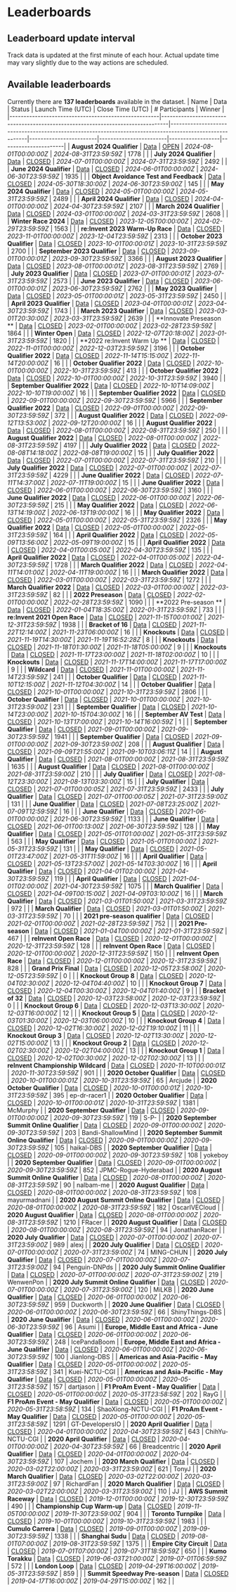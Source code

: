 
# Leaderboards
## Leaderboard update interval
Track data is updated at the first minute of each hour. Actual update time may vary slightly due to the way actions are scheduled.
## Available leaderboards
Currently there are **137 leaderboards** available in the dataset.
| Name                                                | Data                                                                           | Status                                                                                                  | Launch Time (UTC)      | Close Time (UTC)       |   # Participants | Winner               |
|-----------------------------------------------------|--------------------------------------------------------------------------------|---------------------------------------------------------------------------------------------------------|------------------------|------------------------|------------------|----------------------|
| **August 2024 Qualifier**                           | [Data](./arn:aws:deepracer:::leaderboard/89c6f916-fa1d-42c7-8200-dbf942541864) | [OPEN](./arn:aws:deepracer:::leaderboard/89c6f916-fa1d-42c7-8200-dbf942541864/2024-08-22T17:00:00Z.csv) | *2024-08-01T00:00:00Z* | *2024-08-31T23:59:59Z* |             1778 |                      |
| **July 2024 Qualifier**                             | [Data](./arn:aws:deepracer:::leaderboard/3b1708a2-5d19-436a-a97d-ced81b175573) | [CLOSED](./arn:aws:deepracer:::leaderboard/3b1708a2-5d19-436a-a97d-ced81b175573/FINAL.csv)              | *2024-07-01T00:00:00Z* | *2024-07-31T23:59:59Z* |             2492 |                      |
| **June 2024 Qualifier**                             | [Data](./arn:aws:deepracer:::leaderboard/b01e61f5-9917-41c1-ab09-8557155713fa) | [CLOSED](./arn:aws:deepracer:::leaderboard/b01e61f5-9917-41c1-ab09-8557155713fa/FINAL.csv)              | *2024-06-01T00:00:00Z* | *2024-06-30T23:59:59Z* |             1935 |                      |
| **Object Avoidance Test and Feedback**              | [Data](./arn:aws:deepracer:::leaderboard/56e4714b-cd55-40aa-bdb7-f9a5522c1e85) | [CLOSED](./arn:aws:deepracer:::leaderboard/56e4714b-cd55-40aa-bdb7-f9a5522c1e85/FINAL.csv)              | *2024-05-30T18:30:00Z* | *2024-06-30T23:59:00Z* |              145 |                      |
| **May 2024 Qualifier**                              | [Data](./arn:aws:deepracer:::leaderboard/40bfb009-fbbb-4c18-92c0-4ac5e584a194) | [CLOSED](./arn:aws:deepracer:::leaderboard/40bfb009-fbbb-4c18-92c0-4ac5e584a194/FINAL.csv)              | *2024-05-01T00:00:00Z* | *2024-05-31T23:59:59Z* |             2489 |                      |
| **April 2024 Qualifier**                            | [Data](./arn:aws:deepracer:::leaderboard/fe7ea1f3-b425-41ce-a18c-6a9a4a455401) | [CLOSED](./arn:aws:deepracer:::leaderboard/fe7ea1f3-b425-41ce-a18c-6a9a4a455401/FINAL.csv)              | *2024-04-01T00:00:00Z* | *2024-04-30T23:59:59Z* |             2107 |                      |
| **March 2024 Qualifier**                            | [Data](./arn:aws:deepracer:::leaderboard/fcfec6ab-e0d7-4451-9841-b1b85107528a) | [CLOSED](./arn:aws:deepracer:::leaderboard/fcfec6ab-e0d7-4451-9841-b1b85107528a/FINAL.csv)              | *2024-03-01T00:00:00Z* | *2024-03-31T23:59:59Z* |             2608 |                      |
| **Winter Race 2024**                                | [Data](./arn:aws:deepracer:::leaderboard/33a65e68-bf5a-4de0-adf6-ef074d8ac2ba) | [CLOSED](./arn:aws:deepracer:::leaderboard/33a65e68-bf5a-4de0-adf6-ef074d8ac2ba/FINAL.csv)              | *2023-12-05T00:00:00Z* | *2024-02-29T23:59:59Z* |             1563 |                      |
| **re:Invent 2023 Warm-Up Race**                     | [Data](./arn:aws:deepracer:::leaderboard/d4de712c-4ba0-4efd-81da-f37bba362665) | [CLOSED](./arn:aws:deepracer:::leaderboard/d4de712c-4ba0-4efd-81da-f37bba362665/FINAL.csv)              | *2023-11-01T00:00:00Z* | *2023-12-04T23:59:59Z* |             2313 |                      |
| **October 2023 Qualifier**                          | [Data](./arn:aws:deepracer:::leaderboard/a205e27a-2db6-411f-a71c-1188a01ee3dc) | [CLOSED](./arn:aws:deepracer:::leaderboard/a205e27a-2db6-411f-a71c-1188a01ee3dc/FINAL.csv)              | *2023-10-01T00:00:01Z* | *2023-10-31T23:59:59Z* |             2700 |                      |
| **September 2023 Qualifier**                        | [Data](./arn:aws:deepracer:::leaderboard/8d02e792-4988-4ffa-8c54-e2a122870052) | [CLOSED](./arn:aws:deepracer:::leaderboard/8d02e792-4988-4ffa-8c54-e2a122870052/FINAL.csv)              | *2023-09-01T00:00:01Z* | *2023-09-30T23:59:59Z* |             3366 |                      |
| **August 2023 Qualifier**                           | [Data](./arn:aws:deepracer:::leaderboard/689a6905-08c6-4589-b609-c54eca7ffd9e) | [CLOSED](./arn:aws:deepracer:::leaderboard/689a6905-08c6-4589-b609-c54eca7ffd9e/FINAL.csv)              | *2023-08-01T00:00:01Z* | *2023-08-31T23:59:59Z* |             2769 |                      |
| **July 2023 Qualifier**                             | [Data](./arn:aws:deepracer:::leaderboard/45b5f83d-bd27-4a7c-9f36-72c75e1974e6) | [CLOSED](./arn:aws:deepracer:::leaderboard/45b5f83d-bd27-4a7c-9f36-72c75e1974e6/FINAL.csv)              | *2023-07-01T00:00:01Z* | *2023-07-31T23:59:59Z* |             2573 |                      |
| **June 2023 Qualifier**                             | [Data](./arn:aws:deepracer:::leaderboard/968ef096-6564-4eac-a7ea-a555a011bbd9) | [CLOSED](./arn:aws:deepracer:::leaderboard/968ef096-6564-4eac-a7ea-a555a011bbd9/FINAL.csv)              | *2023-06-01T00:00:01Z* | *2023-06-30T23:59:59Z* |             2762 |                      |
| **May 2023 Qualifier**                              | [Data](./arn:aws:deepracer:::leaderboard/02220ebb-d31b-4ee4-856e-091d0277e874) | [CLOSED](./arn:aws:deepracer:::leaderboard/02220ebb-d31b-4ee4-856e-091d0277e874/FINAL.csv)              | *2023-05-01T00:00:01Z* | *2023-05-31T23:59:59Z* |             2450 |                      |
| **April 2023 Qualifier**                            | [Data](./arn:aws:deepracer:::leaderboard/c1fa0cd1-33e2-41dd-9776-d934639997a5) | [CLOSED](./arn:aws:deepracer:::leaderboard/c1fa0cd1-33e2-41dd-9776-d934639997a5/FINAL.csv)              | *2023-04-01T00:00:01Z* | *2023-04-30T23:59:59Z* |             1743 |                      |
| **March 2023 Qualifier**                            | [Data](./arn:aws:deepracer:::leaderboard/2c29f173-dfe6-456d-a0b0-0f06fe86b5a1) | [CLOSED](./arn:aws:deepracer:::leaderboard/2c29f173-dfe6-456d-a0b0-0f06fe86b5a1/FINAL.csv)              | *2023-03-01T20:30:00Z* | *2023-03-31T23:59:59Z* |             2639 |                      |
| **Innovate Preseason **                             | [Data](./arn:aws:deepracer:::leaderboard/95890002-29ba-470f-bea0-9f366a02f8eb) | [CLOSED](./arn:aws:deepracer:::leaderboard/95890002-29ba-470f-bea0-9f366a02f8eb/FINAL.csv)              | *2023-02-01T00:00:00Z* | *2023-02-28T23:59:59Z* |             1864 |                      |
| **Winter Open**                                     | [Data](./arn:aws:deepracer:::leaderboard/c5215a8b-7ca6-42d2-afcf-3edf7a7a9f4d) | [CLOSED](./arn:aws:deepracer:::leaderboard/c5215a8b-7ca6-42d2-afcf-3edf7a7a9f4d/FINAL.csv)              | *2022-12-07T20:18:00Z* | *2023-01-31T23:59:59Z* |             1820 |                      |
| **2022 re:Invent Warm Up **                         | [Data](./arn:aws:deepracer:::leaderboard/a24b91f4-8ae5-4f50-b9da-b7c35658cf1b) | [CLOSED](./arn:aws:deepracer:::leaderboard/a24b91f4-8ae5-4f50-b9da-b7c35658cf1b/FINAL.csv)              | *2022-11-01T00:00:00Z* | *2022-12-03T23:59:59Z* |             3196 |                      |
| **October Qualifier 2022**                          | [Data](./arn:aws:deepracer:::leaderboard/74e1579c-e2f3-4b98-992e-bf70a8f57dca) | [CLOSED](./arn:aws:deepracer:::leaderboard/74e1579c-e2f3-4b98-992e-bf70a8f57dca/FINAL.csv)              | *2022-11-14T15:15:00Z* | *2022-11-14T20:00:00Z* |               16 |                      |
| **October Qualifier 2022**                          | [Data](./arn:aws:deepracer:::leaderboard/e5eedeec-7a74-411d-a83e-895666b36af7) | [CLOSED](./arn:aws:deepracer:::leaderboard/e5eedeec-7a74-411d-a83e-895666b36af7/FINAL.csv)              | *2022-10-01T00:00:00Z* | *2022-10-31T23:59:59Z* |              413 |                      |
| **October Qualifier 2022**                          | [Data](./arn:aws:deepracer:::leaderboard/3cd3f5fa-a1e8-434a-a099-e15ba5b426c4) | [CLOSED](./arn:aws:deepracer:::leaderboard/3cd3f5fa-a1e8-434a-a099-e15ba5b426c4/FINAL.csv)              | *2022-10-01T00:00:00Z* | *2022-10-31T23:59:59Z* |             3940 |                      |
| **September Qualifier 2022**                        | [Data](./arn:aws:deepracer:::leaderboard/9c6de1c0-c971-4eae-8fde-c7cbde88ecb9) | [CLOSED](./arn:aws:deepracer:::leaderboard/9c6de1c0-c971-4eae-8fde-c7cbde88ecb9/FINAL.csv)              | *2022-10-10T14:09:00Z* | *2022-10-10T19:00:00Z* |               16 |                      |
| **September Qualifier 2022**                        | [Data](./arn:aws:deepracer:::leaderboard/93f224d7-da63-43d5-9757-d40abe6324ac) | [CLOSED](./arn:aws:deepracer:::leaderboard/93f224d7-da63-43d5-9757-d40abe6324ac/FINAL.csv)              | *2022-09-01T00:00:00Z* | *2022-09-30T23:59:59Z* |             5966 |                      |
| **September Qualifier 2022**                        | [Data](./arn:aws:deepracer:::leaderboard/17b2d32e-a628-4997-a8ef-86615f117b8c) | [CLOSED](./arn:aws:deepracer:::leaderboard/17b2d32e-a628-4997-a8ef-86615f117b8c/FINAL.csv)              | *2022-09-01T00:00:00Z* | *2022-09-30T23:59:59Z* |              372 |                      |
| **August Qualifier 2022**                           | [Data](./arn:aws:deepracer:::leaderboard/1d5a4b5e-1b0a-4533-8a13-7a437cf9e612) | [CLOSED](./arn:aws:deepracer:::leaderboard/1d5a4b5e-1b0a-4533-8a13-7a437cf9e612/FINAL.csv)              | *2022-09-12T13:53:00Z* | *2022-09-12T20:00:00Z* |               16 |                      |
| **August Qualifier 2022**                           | [Data](./arn:aws:deepracer:::leaderboard/b22a28eb-1be1-47d9-9581-715df6368cf0) | [CLOSED](./arn:aws:deepracer:::leaderboard/b22a28eb-1be1-47d9-9581-715df6368cf0/FINAL.csv)              | *2022-08-01T00:00:00Z* | *2022-08-31T23:59:59Z* |              250 |                      |
| **August Qualifier 2022**                           | [Data](./arn:aws:deepracer:::leaderboard/a372276f-1aef-4851-9269-7e295eaa042d) | [CLOSED](./arn:aws:deepracer:::leaderboard/a372276f-1aef-4851-9269-7e295eaa042d/FINAL.csv)              | *2022-08-01T00:00:00Z* | *2022-08-31T23:59:59Z* |             4197 |                      |
| **July Qualifier 2022**                             | [Data](./arn:aws:deepracer:::leaderboard/f7c6bdd5-7f37-47f8-b77f-1cea44300b22) | [CLOSED](./arn:aws:deepracer:::leaderboard/f7c6bdd5-7f37-47f8-b77f-1cea44300b22/FINAL.csv)              | *2022-08-08T14:18:00Z* | *2022-08-08T19:00:00Z* |               15 |                      |
| **July Qualifier 2022**                             | [Data](./arn:aws:deepracer:::leaderboard/9f3966da-0616-4280-accb-14a1c43bdfeb) | [CLOSED](./arn:aws:deepracer:::leaderboard/9f3966da-0616-4280-accb-14a1c43bdfeb/FINAL.csv)              | *2022-07-01T00:00:00Z* | *2022-07-31T23:59:59Z* |              210 |                      |
| **July Qualifier 2022**                             | [Data](./arn:aws:deepracer:::leaderboard/a9bd445e-dca8-4df1-8db1-4a49c2cad008) | [CLOSED](./arn:aws:deepracer:::leaderboard/a9bd445e-dca8-4df1-8db1-4a49c2cad008/FINAL.csv)              | *2022-07-01T00:00:00Z* | *2022-07-31T23:59:59Z* |             4229 |                      |
| **June Qualifier 2022**                             | [Data](./arn:aws:deepracer:::leaderboard/458e6b62-b02b-47eb-b5c3-2fdaa68f9245) | [CLOSED](./arn:aws:deepracer:::leaderboard/458e6b62-b02b-47eb-b5c3-2fdaa68f9245/FINAL.csv)              | *2022-07-11T14:37:00Z* | *2022-07-11T19:00:00Z* |               15 |                      |
| **June Qualifier 2022**                             | [Data](./arn:aws:deepracer:::leaderboard/75cf0a0f-6157-45a5-9ee4-b91ca7eeb030) | [CLOSED](./arn:aws:deepracer:::leaderboard/75cf0a0f-6157-45a5-9ee4-b91ca7eeb030/FINAL.csv)              | *2022-06-01T00:00:00Z* | *2022-06-30T23:59:59Z* |             3160 |                      |
| **June Qualifier 2022**                             | [Data](./arn:aws:deepracer:::leaderboard/8fab8c08-66cd-4170-a0b0-ab2b464e42d9) | [CLOSED](./arn:aws:deepracer:::leaderboard/8fab8c08-66cd-4170-a0b0-ab2b464e42d9/FINAL.csv)              | *2022-06-01T00:00:00Z* | *2022-06-30T23:59:59Z* |              215 |                      |
| **May Qualifier 2022**                              | [Data](./arn:aws:deepracer:::leaderboard/fe2ec4f1-b220-4b83-ba3e-58e09c6478ed) | [CLOSED](./arn:aws:deepracer:::leaderboard/fe2ec4f1-b220-4b83-ba3e-58e09c6478ed/FINAL.csv)              | *2022-06-13T14:19:00Z* | *2022-06-13T19:00:00Z* |               16 |                      |
| **May Qualifier 2022**                              | [Data](./arn:aws:deepracer:::leaderboard/f22b0ea7-2fc0-43fa-8da8-0b902d663ce9) | [CLOSED](./arn:aws:deepracer:::leaderboard/f22b0ea7-2fc0-43fa-8da8-0b902d663ce9/FINAL.csv)              | *2022-05-01T00:00:00Z* | *2022-05-31T23:59:59Z* |             2326 |                      |
| **May Qualifier 2022**                              | [Data](./arn:aws:deepracer:::leaderboard/7bbc2d59-af3c-4e06-ac51-e2c76d9f5734) | [CLOSED](./arn:aws:deepracer:::leaderboard/7bbc2d59-af3c-4e06-ac51-e2c76d9f5734/FINAL.csv)              | *2022-05-01T00:00:00Z* | *2022-05-31T23:59:59Z* |              164 |                      |
| **April Qualifier 2022**                            | [Data](./arn:aws:deepracer:::leaderboard/63a659dd-9d30-4096-bae4-b88be74d0891) | [CLOSED](./arn:aws:deepracer:::leaderboard/63a659dd-9d30-4096-bae4-b88be74d0891/FINAL.csv)              | *2022-05-09T13:56:00Z* | *2022-05-09T19:00:00Z* |               15 |                      |
| **April Qualifier 2022**                            | [Data](./arn:aws:deepracer:::leaderboard/9f6ca6de-ecfa-467a-a7d9-c899a811a206) | [CLOSED](./arn:aws:deepracer:::leaderboard/9f6ca6de-ecfa-467a-a7d9-c899a811a206/FINAL.csv)              | *2022-04-01T00:05:00Z* | *2022-04-30T23:59:59Z* |              135 |                      |
| **April Qualifier 2022**                            | [Data](./arn:aws:deepracer:::leaderboard/1d5f46b1-a051-40fc-8716-aabd39e51d1e) | [CLOSED](./arn:aws:deepracer:::leaderboard/1d5f46b1-a051-40fc-8716-aabd39e51d1e/FINAL.csv)              | *2022-04-01T00:05:00Z* | *2022-04-30T23:59:59Z* |             1728 |                      |
| **March Qualifier 2022**                            | [Data](./arn:aws:deepracer:::leaderboard/8ca517d2-6a2c-46b4-91bb-f72b770f170e) | [CLOSED](./arn:aws:deepracer:::leaderboard/8ca517d2-6a2c-46b4-91bb-f72b770f170e/FINAL.csv)              | *2022-04-11T14:01:00Z* | *2022-04-11T19:00:00Z* |               16 |                      |
| **March Qualifier 2022**                            | [Data](./arn:aws:deepracer:::leaderboard/2487f90e-3cd5-48e0-a264-bb8a1742f54c) | [CLOSED](./arn:aws:deepracer:::leaderboard/2487f90e-3cd5-48e0-a264-bb8a1742f54c/FINAL.csv)              | *2022-03-01T00:00:00Z* | *2022-03-31T23:59:59Z* |             1272 |                      |
| **March Qualifier 2022**                            | [Data](./arn:aws:deepracer:::leaderboard/052b198b-e34a-43ba-9541-a194e8674e94) | [CLOSED](./arn:aws:deepracer:::leaderboard/052b198b-e34a-43ba-9541-a194e8674e94/FINAL.csv)              | *2022-03-01T00:00:00Z* | *2022-03-31T23:59:59Z* |               82 |                      |
| **2022 Preseason**                                  | [Data](./arn:aws:deepracer:::leaderboard/463824f5-78a6-4184-8bea-379e7b4219a1) | [CLOSED](./arn:aws:deepracer:::leaderboard/463824f5-78a6-4184-8bea-379e7b4219a1/FINAL.csv)              | *2022-02-01T00:00:00Z* | *2022-02-28T23:59:59Z* |             1090 |                      |
| **2022 Pre-season **                                | [Data](./arn:aws:deepracer:::leaderboard/80ae12ea-25f3-42f4-b388-619e378f3406) | [CLOSED](./arn:aws:deepracer:::leaderboard/80ae12ea-25f3-42f4-b388-619e378f3406/FINAL.csv)              | *2022-01-04T18:35:00Z* | *2022-01-31T23:59:59Z* |              733 |                      |
| **re:Invent 2021 Open Race**                        | [Data](./arn:aws:deepracer:::leaderboard/cb808e78-f264-447a-b0fa-3eee4c71ac37) | [CLOSED](./arn:aws:deepracer:::leaderboard/cb808e78-f264-447a-b0fa-3eee4c71ac37/FINAL.csv)              | *2021-11-15T00:01:00Z* | *2021-12-31T23:59:59Z* |             1938 |                      |
| **Bracket of 16**                                   | [Data](./arn:aws:deepracer:::leaderboard/ceb35f88-0cd5-457b-b4b9-f461809275c7) | [CLOSED](./arn:aws:deepracer:::leaderboard/ceb35f88-0cd5-457b-b4b9-f461809275c7/FINAL.csv)              | *2021-11-22T12:14:00Z* | *2021-11-23T06:00:00Z* |               16 |                      |
| **Knockouts**                                       | [Data](./arn:aws:deepracer:::leaderboard/ea55e9b6-ce22-4d23-8293-f3778cbdf4f9) | [CLOSED](./arn:aws:deepracer:::leaderboard/ea55e9b6-ce22-4d23-8293-f3778cbdf4f9/FINAL.csv)              | *2021-11-19T14:30:00Z* | *2021-11-19T16:52:28Z* |                8 |                      |
| **Knockouts**                                       | [Data](./arn:aws:deepracer:::leaderboard/4d788609-767d-4cb0-ab28-e3ba704a011b) | [CLOSED](./arn:aws:deepracer:::leaderboard/4d788609-767d-4cb0-ab28-e3ba704a011b/FINAL.csv)              | *2021-11-18T01:30:00Z* | *2021-11-18T05:00:00Z* |                9 |                      |
| **Knockouts**                                       | [Data](./arn:aws:deepracer:::leaderboard/0094f331-5d0c-4d5d-b790-994376595e5b) | [CLOSED](./arn:aws:deepracer:::leaderboard/0094f331-5d0c-4d5d-b790-994376595e5b/FINAL.csv)              | *2021-11-17T23:00:00Z* | *2021-11-18T02:00:00Z* |               10 |                      |
| **Knockouts**                                       | [Data](./arn:aws:deepracer:::leaderboard/93081279-5194-4bc9-b8fd-cc47c55fda18) | [CLOSED](./arn:aws:deepracer:::leaderboard/93081279-5194-4bc9-b8fd-cc47c55fda18/FINAL.csv)              | *2021-11-17T14:00:00Z* | *2021-11-17T17:00:00Z* |                9 |                      |
| **Wildcard**                                        | [Data](./arn:aws:deepracer:::leaderboard/08db3006-f491-48b4-a238-926c6465e5d8) | [CLOSED](./arn:aws:deepracer:::leaderboard/08db3006-f491-48b4-a238-926c6465e5d8/FINAL.csv)              | *2021-11-01T00:00:00Z* | *2021-11-14T23:59:59Z* |              241 |                      |
| **October Qualifier**                               | [Data](./arn:aws:deepracer:::leaderboard/38010b1b-0790-4a75-95be-be373bb30710) | [CLOSED](./arn:aws:deepracer:::leaderboard/38010b1b-0790-4a75-95be-be373bb30710/FINAL.csv)              | *2021-11-10T12:15:00Z* | *2021-11-12T04:30:00Z* |               14 |                      |
| **October Qualifier**                               | [Data](./arn:aws:deepracer:::leaderboard/d8bda217-073a-4157-b37a-e1433b8439f6) | [CLOSED](./arn:aws:deepracer:::leaderboard/d8bda217-073a-4157-b37a-e1433b8439f6/FINAL.csv)              | *2021-10-01T00:00:00Z* | *2021-10-31T23:59:59Z* |             2806 |                      |
| **October Qualifier**                               | [Data](./arn:aws:deepracer:::leaderboard/3f4f0e17-37eb-4363-bb9a-3bf1eafdc96b) | [CLOSED](./arn:aws:deepracer:::leaderboard/3f4f0e17-37eb-4363-bb9a-3bf1eafdc96b/FINAL.csv)              | *2021-10-01T00:00:00Z* | *2021-10-31T23:59:00Z* |              231 |                      |
| **September Qualifier**                             | [Data](./arn:aws:deepracer:::leaderboard/c4a29839-21f9-4f35-8866-0a4e2422712b) | [CLOSED](./arn:aws:deepracer:::leaderboard/c4a29839-21f9-4f35-8866-0a4e2422712b/FINAL.csv)              | *2021-10-14T23:00:00Z* | *2021-10-15T04:30:00Z* |               16 |                      |
| **September AV Test**                               | [Data](./arn:aws:deepracer:::leaderboard/69ba1099-1716-4cfb-9f94-cd4b0151bcfd) | [CLOSED](./arn:aws:deepracer:::leaderboard/69ba1099-1716-4cfb-9f94-cd4b0151bcfd/FINAL.csv)              | *2021-10-13T17:00:00Z* | *2021-10-14T16:00:59Z* |                1 |                      |
| **September Qualifier**                             | [Data](./arn:aws:deepracer:::leaderboard/56eb54a4-edd6-4770-9e6b-a23f1df5d879) | [CLOSED](./arn:aws:deepracer:::leaderboard/56eb54a4-edd6-4770-9e6b-a23f1df5d879/FINAL.csv)              | *2021-09-01T00:00:00Z* | *2021-09-30T23:59:59Z* |             1941 |                      |
| **September Qualifier**                             | [Data](./arn:aws:deepracer:::leaderboard/9f2d829b-888d-4fc1-ba83-215ce4c01851) | [CLOSED](./arn:aws:deepracer:::leaderboard/9f2d829b-888d-4fc1-ba83-215ce4c01851/FINAL.csv)              | *2021-09-01T00:00:00Z* | *2021-09-30T23:59:00Z* |              208 |                      |
| **August Qualifier**                                | [Data](./arn:aws:deepracer:::leaderboard/0d1c6ad8-643d-4239-88e6-f7926f579887) | [CLOSED](./arn:aws:deepracer:::leaderboard/0d1c6ad8-643d-4239-88e6-f7926f579887/FINAL.csv)              | *2021-09-09T21:55:00Z* | *2021-09-10T03:06:11Z* |               14 |                      |
| **August Qualifier**                                | [Data](./arn:aws:deepracer:::leaderboard/27dc68bf-658c-47c0-b326-58382ba84084) | [CLOSED](./arn:aws:deepracer:::leaderboard/27dc68bf-658c-47c0-b326-58382ba84084/FINAL.csv)              | *2021-08-01T00:00:00Z* | *2021-08-31T23:59:59Z* |             1635 |                      |
| **August Qualifier**                                | [Data](./arn:aws:deepracer:::leaderboard/08433c0d-01d6-4ded-aca8-675fab8292cf) | [CLOSED](./arn:aws:deepracer:::leaderboard/08433c0d-01d6-4ded-aca8-675fab8292cf/FINAL.csv)              | *2021-08-01T00:00:00Z* | *2021-08-31T23:59:00Z* |              210 |                      |
| **July Qualifier**                                  | [Data](./arn:aws:deepracer:::leaderboard/6c8c590e-9927-48c9-b9c9-78ea50b54e6f) | [CLOSED](./arn:aws:deepracer:::leaderboard/6c8c590e-9927-48c9-b9c9-78ea50b54e6f/FINAL.csv)              | *2021-08-12T23:30:00Z* | *2021-08-13T03:30:00Z* |               15 |                      |
| **July Qualifier**                                  | [Data](./arn:aws:deepracer:::leaderboard/daf37cc4-940d-430f-87b5-ec2ec9e109af) | [CLOSED](./arn:aws:deepracer:::leaderboard/daf37cc4-940d-430f-87b5-ec2ec9e109af/FINAL.csv)              | *2021-07-01T00:00:05Z* | *2021-07-31T23:59:59Z* |             2433 |                      |
| **July Qualifier**                                  | [Data](./arn:aws:deepracer:::leaderboard/a5132954-b546-4ae6-89e0-3c9711ac6980) | [CLOSED](./arn:aws:deepracer:::leaderboard/a5132954-b546-4ae6-89e0-3c9711ac6980/FINAL.csv)              | *2021-07-01T00:00:05Z* | *2021-07-31T23:59:00Z* |              131 |                      |
| **June Qualifier**                                  | [Data](./arn:aws:deepracer:::leaderboard/e32329fc-8592-4cc0-a99f-707b8940e734) | [CLOSED](./arn:aws:deepracer:::leaderboard/e32329fc-8592-4cc0-a99f-707b8940e734/FINAL.csv)              | *2021-07-08T23:25:00Z* | *2021-07-09T12:59:59Z* |               16 |                      |
| **June Qualifier**                                  | [Data](./arn:aws:deepracer:::leaderboard/e60e046e-1836-4f83-9d11-0ef3bb5c5fe5) | [CLOSED](./arn:aws:deepracer:::leaderboard/e60e046e-1836-4f83-9d11-0ef3bb5c5fe5/FINAL.csv)              | *2021-06-01T00:00:00Z* | *2021-06-30T23:59:59Z* |             1133 |                      |
| **June Qualifier**                                  | [Data](./arn:aws:deepracer:::leaderboard/33816f04-2112-4664-9631-e758051de31e) | [CLOSED](./arn:aws:deepracer:::leaderboard/33816f04-2112-4664-9631-e758051de31e/FINAL.csv)              | *2021-06-01T00:13:00Z* | *2021-06-30T23:59:59Z* |              128 |                      |
| **May Qualifier**                                   | [Data](./arn:aws:deepracer:::leaderboard/12205240-3976-4cd3-825a-969bbe909648) | [CLOSED](./arn:aws:deepracer:::leaderboard/12205240-3976-4cd3-825a-969bbe909648/FINAL.csv)              | *2021-05-01T01:00:00Z* | *2021-05-31T23:59:59Z* |              563 |                      |
| **May Qualifier**                                   | [Data](./arn:aws:deepracer:::leaderboard/948918ed-a1a4-41fc-98bb-08bfa87dabd0) | [CLOSED](./arn:aws:deepracer:::leaderboard/948918ed-a1a4-41fc-98bb-08bfa87dabd0/FINAL.csv)              | *2021-05-01T01:00:00Z* | *2021-05-31T23:59:59Z* |              131 |                      |
| **May Qualifier**                                   | [Data](./arn:aws:deepracer:::leaderboard/286c89be-5d24-4e58-94eb-963689309459) | [CLOSED](./arn:aws:deepracer:::leaderboard/286c89be-5d24-4e58-94eb-963689309459/FINAL.csv)              | *2021-05-01T23:47:00Z* | *2021-05-31T11:59:00Z* |               16 |                      |
| **April Qualifier**                                 | [Data](./arn:aws:deepracer:::leaderboard/d7911e8f-5c8a-4eb2-8870-c9fe60957791) | [CLOSED](./arn:aws:deepracer:::leaderboard/d7911e8f-5c8a-4eb2-8870-c9fe60957791/FINAL.csv)              | *2021-05-13T23:57:00Z* | *2021-05-14T03:30:00Z* |               16 |                      |
| **April Qualifier**                                 | [Data](./arn:aws:deepracer:::leaderboard/765677a6-1423-41b2-aa54-02313d8466cd) | [CLOSED](./arn:aws:deepracer:::leaderboard/765677a6-1423-41b2-aa54-02313d8466cd/FINAL.csv)              | *2021-04-01T02:00:00Z* | *2021-04-30T23:59:59Z* |              119 |                      |
| **April Qualifier**                                 | [Data](./arn:aws:deepracer:::leaderboard/0e96bcaf-55f6-4c7f-bb04-680a517df0d7) | [CLOSED](./arn:aws:deepracer:::leaderboard/0e96bcaf-55f6-4c7f-bb04-680a517df0d7/FINAL.csv)              | *2021-04-01T02:00:00Z* | *2021-04-30T23:59:59Z* |             1075 |                      |
| **March Qualifier**                                 | [Data](./arn:aws:deepracer:::leaderboard/466ad055-0f74-4b3f-8310-119ca00b9eae) | [CLOSED](./arn:aws:deepracer:::leaderboard/466ad055-0f74-4b3f-8310-119ca00b9eae/FINAL.csv)              | *2021-04-09T00:15:00Z* | *2021-04-09T03:10:00Z* |               16 |                      |
| **March Qualifier**                                 | [Data](./arn:aws:deepracer:::leaderboard/b565dc23-55c4-4a7e-8610-62fb6fd7a5f3) | [CLOSED](./arn:aws:deepracer:::leaderboard/b565dc23-55c4-4a7e-8610-62fb6fd7a5f3/FINAL.csv)              | *2021-03-01T01:50:00Z* | *2021-03-31T23:59:59Z* |              972 |                      |
| **March Qualifier**                                 | [Data](./arn:aws:deepracer:::leaderboard/86eb6d2e-72ad-4443-8b40-fb67514f5afe) | [CLOSED](./arn:aws:deepracer:::leaderboard/86eb6d2e-72ad-4443-8b40-fb67514f5afe/FINAL.csv)              | *2021-03-01T01:50:00Z* | *2021-03-31T23:59:59Z* |               70 |                      |
| **2021 pre-season qualifier**                       | [Data](./arn:aws:deepracer:::leaderboard/fcdb9ab2-5493-4a5f-950a-31859571de45) | [CLOSED](./arn:aws:deepracer:::leaderboard/fcdb9ab2-5493-4a5f-950a-31859571de45/FINAL.csv)              | *2021-02-01T00:00:00Z* | *2021-02-28T23:59:59Z* |              752 |                      |
| **2021 Pre-season**                                 | [Data](./arn:aws:deepracer:::leaderboard/d4256a2d-8bb3-4727-817b-8be0b2e0e2ac) | [CLOSED](./arn:aws:deepracer:::leaderboard/d4256a2d-8bb3-4727-817b-8be0b2e0e2ac/FINAL.csv)              | *2021-01-04T00:00:00Z* | *2021-01-31T23:59:59Z* |              467 |                      |
| **reInvent Open Race**                              | [Data](./arn:aws:deepracer:::leaderboard/12c54b0a-e0bf-40ed-aa91-d1ae1dff10ac) | [CLOSED](./arn:aws:deepracer:::leaderboard/12c54b0a-e0bf-40ed-aa91-d1ae1dff10ac/FINAL.csv)              | *2020-12-01T00:00:00Z* | *2020-12-31T23:59:59Z* |              128 |                      |
| **reInvent Open Race**                              | [Data](./arn:aws:deepracer:::leaderboard/aab4a00b-d2fb-43ab-88d9-7a8cd8ee2922) | [CLOSED](./arn:aws:deepracer:::leaderboard/aab4a00b-d2fb-43ab-88d9-7a8cd8ee2922/FINAL.csv)              | *2020-12-01T00:00:00Z* | *2020-12-31T23:59:59Z* |              150 |                      |
| **reInvent Open Race**                              | [Data](./arn:aws:deepracer:::leaderboard/4f83061c-7fc5-418c-a280-6abac8576659) | [CLOSED](./arn:aws:deepracer:::leaderboard/4f83061c-7fc5-418c-a280-6abac8576659/FINAL.csv)              | *2020-12-01T00:00:00Z* | *2020-12-31T23:59:59Z* |              828 |                      |
| **Grand Prix Final**                                | [Data](./arn:aws:deepracer:::leaderboard/1ae1d976-03d7-449c-a3cc-08c0c0047a9d) | [CLOSED](./arn:aws:deepracer:::leaderboard/1ae1d976-03d7-449c-a3cc-08c0c0047a9d/FINAL.csv)              | *2020-12-05T23:58:00Z* | *2020-12-05T23:59:59Z* |                0 |                      |
| **Knockout Group 8**                                | [Data](./arn:aws:deepracer:::leaderboard/c9fcf379-33e8-4e30-8a5d-bf0f5f9c9441) | [CLOSED](./arn:aws:deepracer:::leaderboard/c9fcf379-33e8-4e30-8a5d-bf0f5f9c9441/FINAL.csv)              | *2020-12-04T02:30:00Z* | *2020-12-04T04:40:00Z* |               10 |                      |
| **Knockout Group 7**                                | [Data](./arn:aws:deepracer:::leaderboard/15576a60-7a91-4c8c-81e8-b90d00900c8f) | [CLOSED](./arn:aws:deepracer:::leaderboard/15576a60-7a91-4c8c-81e8-b90d00900c8f/FINAL.csv)              | *2020-12-04T00:30:00Z* | *2020-12-04T01:40:00Z* |                9 |                      |
| **Bracket of 32**                                   | [Data](./arn:aws:deepracer:::leaderboard/96227f13-beaa-4250-8f34-4c44f82c6bfe) | [CLOSED](./arn:aws:deepracer:::leaderboard/96227f13-beaa-4250-8f34-4c44f82c6bfe/FINAL.csv)              | *2020-12-03T23:58:00Z* | *2020-12-03T23:59:59Z* |                0 |                      |
| **Knockout Group 6**                                | [Data](./arn:aws:deepracer:::leaderboard/a9d22044-9e28-486e-94f6-fbbd730744e5) | [CLOSED](./arn:aws:deepracer:::leaderboard/a9d22044-9e28-486e-94f6-fbbd730744e5/FINAL.csv)              | *2020-12-03T13:30:00Z* | *2020-12-03T16:00:00Z* |               12 |                      |
| **Knockout Group 5**                                | [Data](./arn:aws:deepracer:::leaderboard/d2342a59-1bb6-4bf4-ae38-980a0927fa88) | [CLOSED](./arn:aws:deepracer:::leaderboard/d2342a59-1bb6-4bf4-ae38-980a0927fa88/FINAL.csv)              | *2020-12-03T01:30:00Z* | *2020-12-03T06:00:00Z* |               10 |                      |
| **Knockout Group 4**                                | [Data](./arn:aws:deepracer:::leaderboard/c615fde3-4122-499c-8926-d8214d96ca98) | [CLOSED](./arn:aws:deepracer:::leaderboard/c615fde3-4122-499c-8926-d8214d96ca98/FINAL.csv)              | *2020-12-02T16:30:00Z* | *2020-12-02T19:10:00Z* |               11 |                      |
| **Knockout Group 3**                                | [Data](./arn:aws:deepracer:::leaderboard/8534ec0b-554a-417c-bf13-c91b75a87c13) | [CLOSED](./arn:aws:deepracer:::leaderboard/8534ec0b-554a-417c-bf13-c91b75a87c13/FINAL.csv)              | *2020-12-02T13:30:00Z* | *2020-12-02T15:00:00Z* |               13 |                      |
| **Knockout Group 2**                                | [Data](./arn:aws:deepracer:::leaderboard/0c9589ac-6556-42a0-9dcd-6305963d17c0) | [CLOSED](./arn:aws:deepracer:::leaderboard/0c9589ac-6556-42a0-9dcd-6305963d17c0/FINAL.csv)              | *2020-12-02T02:30:00Z* | *2020-12-02T04:00:00Z* |               13 |                      |
| **Knockout Group 1**                                | [Data](./arn:aws:deepracer:::leaderboard/87ef6550-99e6-44ae-9d4c-205f658ce329) | [CLOSED](./arn:aws:deepracer:::leaderboard/87ef6550-99e6-44ae-9d4c-205f658ce329/FINAL.csv)              | *2020-12-02T00:30:00Z* | *2020-12-02T02:30:00Z* |               13 |                      |
| **reInvent Championship Wildcard**                  | [Data](./arn:aws:deepracer:::leaderboard/a046d284-0e67-4b81-bfc2-fdaf4ea5e15b) | [CLOSED](./arn:aws:deepracer:::leaderboard/a046d284-0e67-4b81-bfc2-fdaf4ea5e15b/FINAL.csv)              | *2020-11-10T00:00:01Z* | *2020-11-30T23:59:59Z* |              901 |                      |
| **2020 October Qualifier**                          | [Data](./arn:aws:deepracer:::leaderboard/d542d266-ce95-4875-8bdb-670421c9394f) | [CLOSED](./arn:aws:deepracer:::leaderboard/d542d266-ce95-4875-8bdb-670421c9394f/FINAL.csv)              | *2020-10-01T00:00:01Z* | *2020-10-31T23:59:59Z* |               65 | Arcjude              |
| **2020 October Qualifier**                          | [Data](./arn:aws:deepracer:::leaderboard/831218e6-ff91-4b11-b734-a2509d9b37fe) | [CLOSED](./arn:aws:deepracer:::leaderboard/831218e6-ff91-4b11-b734-a2509d9b37fe/FINAL.csv)              | *2020-10-01T00:00:01Z* | *2020-10-31T23:59:59Z* |              395 | ep-dr-racer1         |
| **2020 October Qualifier**                          | [Data](./arn:aws:deepracer:::leaderboard/55234c74-2c48-466d-9e66-242ddf05e04d) | [CLOSED](./arn:aws:deepracer:::leaderboard/55234c74-2c48-466d-9e66-242ddf05e04d/FINAL.csv)              | *2020-10-01T00:00:01Z* | *2020-10-31T23:59:59Z* |             1381 | McMurphy             |
| **2020 September Qualifier**                        | [Data](./arn:aws:deepracer:us-east-1::leaderboard/virtual-season-2020-09-h2h)  | [CLOSED](./arn:aws:deepracer:us-east-1::leaderboard/virtual-season-2020-09-h2h/FINAL.csv)               | *2020-09-01T00:00:00Z* | *2020-09-30T23:59:59Z* |              119 | S-P-                 |
| **2020 September Summit Online Qualifier**          | [Data](./arn:aws:deepracer:us-east-1::leaderboard/summit-season-2020-09-tt)    | [CLOSED](./arn:aws:deepracer:us-east-1::leaderboard/summit-season-2020-09-tt/FINAL.csv)                 | *2020-09-01T00:00:00Z* | *2020-09-30T23:59:59Z* |              203 | Bandi-ShallowMind    |
| **2020 September Summit Online Qualifier**          | [Data](./arn:aws:deepracer:us-east-1::leaderboard/summit-season-2020-09-h2h)   | [CLOSED](./arn:aws:deepracer:us-east-1::leaderboard/summit-season-2020-09-h2h/FINAL.csv)                | *2020-09-01T00:00:00Z* | *2020-09-30T23:59:59Z* |              105 | haikal-DBS           |
| **2020 September Qualifier**                        | [Data](./arn:aws:deepracer:us-east-1::leaderboard/virtual-season-2020-09-oa)   | [CLOSED](./arn:aws:deepracer:us-east-1::leaderboard/virtual-season-2020-09-oa/FINAL.csv)                | *2020-09-01T00:00:00Z* | *2020-09-30T23:59:59Z* |              108 | yokeboy              |
| **2020 September Qualifier**                        | [Data](./arn:aws:deepracer:us-east-1::leaderboard/virtual-season-2020-09-tt)   | [CLOSED](./arn:aws:deepracer:us-east-1::leaderboard/virtual-season-2020-09-tt/FINAL.csv)                | *2020-09-01T00:00:00Z* | *2020-09-30T23:59:59Z* |              852 | JPMC-Rogue-Hyderabad |
| **2020 August Summit Online Qualifier**             | [Data](./arn:aws:deepracer:us-east-1::leaderboard/summit-season-2020-08-h2h)   | [CLOSED](./arn:aws:deepracer:us-east-1::leaderboard/summit-season-2020-08-h2h/FINAL.csv)                | *2020-08-01T00:00:00Z* | *2020-08-31T23:59:59Z* |               90 | nalbam-me            |
| **2020 August Qualifier**                           | [Data](./arn:aws:deepracer:us-east-1::leaderboard/virtual-season-2020-08-h2h)  | [CLOSED](./arn:aws:deepracer:us-east-1::leaderboard/virtual-season-2020-08-h2h/FINAL.csv)               | *2020-08-01T00:00:00Z* | *2020-08-31T23:59:59Z* |              108 | mayurmadnani         |
| **2020 August Summit Online Qualifier**             | [Data](./arn:aws:deepracer:us-east-1::leaderboard/summit-season-2020-08-tt)    | [CLOSED](./arn:aws:deepracer:us-east-1::leaderboard/summit-season-2020-08-tt/FINAL.csv)                 | *2020-08-01T00:00:00Z* | *2020-08-31T23:59:59Z* |              182 | OscarIVECloud        |
| **2020 August Qualifier**                           | [Data](./arn:aws:deepracer:us-east-1::leaderboard/virtual-season-2020-08-tt)   | [CLOSED](./arn:aws:deepracer:us-east-1::leaderboard/virtual-season-2020-08-tt/FINAL.csv)                | *2020-08-01T00:00:00Z* | *2020-08-31T23:59:59Z* |             1210 | FRacer               |
| **2020 August Qualifier**                           | [Data](./arn:aws:deepracer:us-east-1::leaderboard/virtual-season-2020-08-oa)   | [CLOSED](./arn:aws:deepracer:us-east-1::leaderboard/virtual-season-2020-08-oa/FINAL.csv)                | *2020-08-01T00:00:00Z* | *2020-08-31T23:59:59Z* |               94 | JonathanRacer        |
| **2020 July Qualifier**                             | [Data](./arn:aws:deepracer:us-east-1::leaderboard/virtual-season-2020-07-tt)   | [CLOSED](./arn:aws:deepracer:us-east-1::leaderboard/virtual-season-2020-07-tt/FINAL.csv)                | *2020-07-01T00:00:00Z* | *2020-07-31T23:59:00Z* |              989 | alexj                |
| **2020 July Qualifier**                             | [Data](./arn:aws:deepracer:us-east-1::leaderboard/virtual-season-2020-07-oa)   | [CLOSED](./arn:aws:deepracer:us-east-1::leaderboard/virtual-season-2020-07-oa/FINAL.csv)                | *2020-07-01T00:00:00Z* | *2020-07-31T23:59:00Z* |               74 | MING-CHUN            |
| **2020 July Qualifier**                             | [Data](./arn:aws:deepracer:us-east-1::leaderboard/virtual-season-2020-07-h2h)  | [CLOSED](./arn:aws:deepracer:us-east-1::leaderboard/virtual-season-2020-07-h2h/FINAL.csv)               | *2020-07-01T00:00:00Z* | *2020-07-31T23:59:00Z* |               94 | Penguin-DNPds        |
| **2020 July Summit Online Qualifier**               | [Data](./arn:aws:deepracer:us-east-1::leaderboard/summit-season-2020-07-tt)    | [CLOSED](./arn:aws:deepracer:us-east-1::leaderboard/summit-season-2020-07-tt/FINAL.csv)                 | *2020-07-01T00:00:00Z* | *2020-07-31T23:59:00Z* |              219 | WenwenPon            |
| **2020 July Summit Online Qualifier**               | [Data](./arn:aws:deepracer:us-east-1::leaderboard/summit-season-2020-07-h2h)   | [CLOSED](./arn:aws:deepracer:us-east-1::leaderboard/summit-season-2020-07-h2h/FINAL.csv)                | *2020-07-01T00:00:00Z* | *2020-07-31T23:59:00Z* |              120 | MiLKB                |
| **2020 June Qualifier**                             | [Data](./arn:aws:deepracer:us-east-1::leaderboard/virtual-season-2020-06-tt)   | [CLOSED](./arn:aws:deepracer:us-east-1::leaderboard/virtual-season-2020-06-tt/FINAL.csv)                | *2020-06-01T00:00:00Z* | *2020-06-30T23:59:59Z* |              959 | Duckworth            |
| **2020 June Qualifier**                             | [Data](./arn:aws:deepracer:us-east-1::leaderboard/virtual-season-2020-06-oa)   | [CLOSED](./arn:aws:deepracer:us-east-1::leaderboard/virtual-season-2020-06-oa/FINAL.csv)                | *2020-06-01T00:00:00Z* | *2020-06-30T23:59:59Z* |               66 | ShinyThings-DBS      |
| **2020 June Qualifier**                             | [Data](./arn:aws:deepracer:us-east-1::leaderboard/virtual-season-2020-06-h2h)  | [CLOSED](./arn:aws:deepracer:us-east-1::leaderboard/virtual-season-2020-06-h2h/FINAL.csv)               | *2020-06-01T00:00:00Z* | *2020-06-30T23:59:59Z* |               96 | Asumi                |
| **Europe, Middle East and Africa - June Qualifier** | [Data](./arn:aws:deepracer:us-east-1::leaderboard/summit-season-2020-06-tt)    | [CLOSED](./arn:aws:deepracer:us-east-1::leaderboard/summit-season-2020-06-tt/FINAL.csv)                 | *2020-06-01T00:00:00Z* | *2020-06-30T23:59:59Z* |              248 | IcePandaBoom         |
| **Europe, Middle East and Africa - June Qualifier** | [Data](./arn:aws:deepracer:us-east-1::leaderboard/summit-season-2020-06-h2h)   | [CLOSED](./arn:aws:deepracer:us-east-1::leaderboard/summit-season-2020-06-h2h/FINAL.csv)                | *2020-06-01T00:00:00Z* | *2020-06-30T23:59:59Z* |              100 | Jianlong-DBS         |
| **Americas and Asia-Pacific - May Qualifier**       | [Data](./arn:aws:deepracer:us-east-1::leaderboard/summit-season-2020-05-tt)    | [CLOSED](./arn:aws:deepracer:us-east-1::leaderboard/summit-season-2020-05-tt/FINAL.csv)                 | *2020-05-01T00:00:00Z* | *2020-05-31T23:58:59Z* |              341 | Kuei-NCTU-CGI        |
| **Americas and Asia-Pacific - May Qualifier**       | [Data](./arn:aws:deepracer:us-east-1::leaderboard/summit-season-2020-05-h2h)   | [CLOSED](./arn:aws:deepracer:us-east-1::leaderboard/summit-season-2020-05-h2h/FINAL.csv)                | *2020-05-01T00:00:00Z* | *2020-05-31T23:58:59Z* |              157 | dartjason            |
| **F1 ProAm Event - May Qualifier**                  | [Data](./arn:aws:deepracer:us-east-1::leaderboard/virtual-season-2020-05-h2h)  | [CLOSED](./arn:aws:deepracer:us-east-1::leaderboard/virtual-season-2020-05-h2h/FINAL.csv)               | *2020-05-01T00:00:00Z* | *2020-05-31T23:58:59Z* |              202 | RayG                 |
| **F1 ProAm Event - May Qualifier**                  | [Data](./arn:aws:deepracer:us-east-1::leaderboard/virtual-season-2020-05-oa)   | [CLOSED](./arn:aws:deepracer:us-east-1::leaderboard/virtual-season-2020-05-oa/FINAL.csv)                | *2020-05-01T00:00:00Z* | *2020-05-31T23:58:59Z* |              134 | ShaoXiong-NCTU-CGI   |
| **F1 ProAm Event - May Qualifier**                  | [Data](./arn:aws:deepracer:us-east-1::leaderboard/virtual-season-2020-05-tt)   | [CLOSED](./arn:aws:deepracer:us-east-1::leaderboard/virtual-season-2020-05-tt/FINAL.csv)                | *2020-05-01T00:00:00Z* | *2020-05-31T23:58:59Z* |             1291 | GT-DevelopersIO      |
| **2020 April Qualifier**                            | [Data](./arn:aws:deepracer:us-east-1::leaderboard/virtual-season-2020-04-tt)   | [CLOSED](./arn:aws:deepracer:us-east-1::leaderboard/virtual-season-2020-04-tt/FINAL.csv)                | *2020-04-01T00:00:00Z* | *2020-04-30T23:59:59Z* |              643 | ChihYu-NCTU-CGI      |
| **2020 April Qualifier**                            | [Data](./arn:aws:deepracer:us-east-1::leaderboard/virtual-season-2020-04-oa)   | [CLOSED](./arn:aws:deepracer:us-east-1::leaderboard/virtual-season-2020-04-oa/FINAL.csv)                | *2020-04-01T00:00:00Z* | *2020-04-30T23:59:59Z* |               66 | Breadcentric         |
| **2020 April Qualifier**                            | [Data](./arn:aws:deepracer:us-east-1::leaderboard/virtual-season-2020-04-h2h)  | [CLOSED](./arn:aws:deepracer:us-east-1::leaderboard/virtual-season-2020-04-h2h/FINAL.csv)               | *2020-04-01T00:00:00Z* | *2020-04-30T23:59:59Z* |              107 | Jochem               |
| **2020 March Qualifier**                            | [Data](./arn:aws:deepracer:us-east-1::leaderboard/virtual-season-2020-03-tt)   | [CLOSED](./arn:aws:deepracer:us-east-1::leaderboard/virtual-season-2020-03-tt/FINAL.csv)                | *2020-03-02T22:00:00Z* | *2020-03-31T23:59:00Z* |              621 | TonyJ                |
| **2020 March Qualifier**                            | [Data](./arn:aws:deepracer:us-east-1::leaderboard/virtual-season-2020-03-oa)   | [CLOSED](./arn:aws:deepracer:us-east-1::leaderboard/virtual-season-2020-03-oa/FINAL.csv)                | *2020-03-02T22:00:00Z* | *2020-03-31T23:59:00Z* |               97 | RichardFan           |
| **2020 March Qualifier**                            | [Data](./arn:aws:deepracer:us-east-1::leaderboard/virtual-season-2020-03-h2h)  | [CLOSED](./arn:aws:deepracer:us-east-1::leaderboard/virtual-season-2020-03-h2h/FINAL.csv)               | *2020-03-02T22:00:00Z* | *2020-03-31T23:59:00Z* |              110 | JJ                   |
| **AWS Summit Raceway**                              | [Data](./arn:aws:deepracer:us-east-1::leaderboard/season-2019-12)              | [CLOSED](./arn:aws:deepracer:us-east-1::leaderboard/season-2019-12/FINAL.csv)                           | *2019-12-01T00:00:00Z* | *2019-12-30T23:59:59Z* |              490 |                      |
| **Championship Cup Warm-up**                        | [Data](./arn:aws:deepracer:us-east-1::leaderboard/season-2019-11)              | [CLOSED](./arn:aws:deepracer:us-east-1::leaderboard/season-2019-11/FINAL.csv)                           | *2019-11-05T00:00:00Z* | *2019-11-30T23:59:00Z* |              904 |                      |
| **Toronto Turnpike**                                | [Data](./arn:aws:deepracer:us-east-1::leaderboard/season-2019-10)              | [CLOSED](./arn:aws:deepracer:us-east-1::leaderboard/season-2019-10/FINAL.csv)                           | *2019-10-01T00:00:00Z* | *2019-10-31T23:59:59Z* |             1983 |                      |
| **Cumulo Carrera**                                  | [Data](./arn:aws:deepracer:us-east-1::leaderboard/season-2019-09)              | [CLOSED](./arn:aws:deepracer:us-east-1::leaderboard/season-2019-09/FINAL.csv)                           | *2019-09-01T00:00:00Z* | *2019-09-30T23:59:59Z* |             1338 |                      |
| **Shanghai Sudu**                                   | [Data](./arn:aws:deepracer:us-east-1::leaderboard/season-2019-08)              | [CLOSED](./arn:aws:deepracer:us-east-1::leaderboard/season-2019-08/FINAL.csv)                           | *2019-08-01T07:00:00Z* | *2019-08-31T23:59:59Z* |             1375 |                      |
| **Empire City Circuit**                             | [Data](./arn:aws:deepracer:us-east-1::leaderboard/season-2019-07)              | [CLOSED](./arn:aws:deepracer:us-east-1::leaderboard/season-2019-07/FINAL.csv)                           | *2019-07-01T07:00:00Z* | *2019-07-31T18:59:59Z* |              650 |                      |
| **Kumo Torakku**                                    | [Data](./arn:aws:deepracer:us-east-1::leaderboard/season-2019-06)              | [CLOSED](./arn:aws:deepracer:us-east-1::leaderboard/season-2019-06/FINAL.csv)                           | *2019-06-03T21:00:00Z* | *2019-07-01T06:59:59Z* |              572 |                      |
| **London Loop**                                     | [Data](./arn:aws:deepracer:us-east-1::leaderboard/season-2019-05)              | [CLOSED](./arn:aws:deepracer:us-east-1::leaderboard/season-2019-05/FINAL.csv)                           | *2019-04-29T16:00:00Z* | *2019-05-31T23:59:59Z* |              859 |                      |
| **Summit Speedway Pre-season**                      | [Data](./arn:aws:deepracer:us-east-1::leaderboard/preseason-2019-04-17)        | [CLOSED](./arn:aws:deepracer:us-east-1::leaderboard/preseason-2019-04-17/FINAL.csv)                     | *2019-04-17T16:00:00Z* | *2019-04-29T15:00:00Z* |              162 |                      |
    